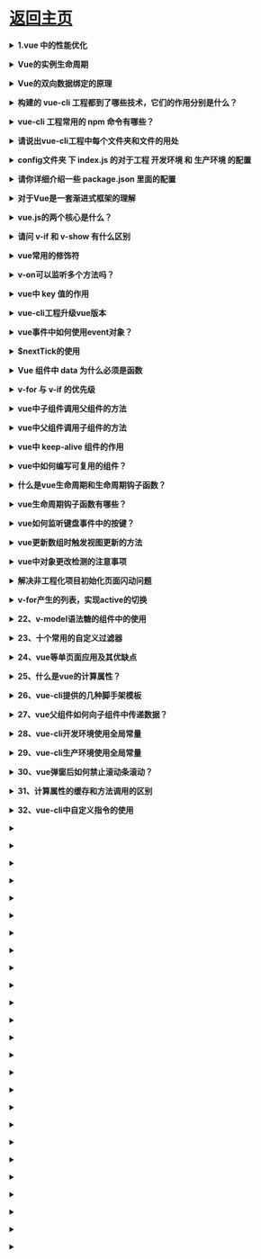 # [返回主页](../README.md)

<b><details><summary>1.vue 中的性能优化</summary></b>

Vue 应用运行时性能优化措施

引入生产环境的 Vue 文件

使用单文件组件预编译模板

提取组件的 CSS 到单独到文件

利用 Object.freeze()提升性能

扁平化 Store 数据结构

合理使用持久化 Store 数据

组件懒加载

Vue 应用加载性能优化措施

服务端渲染 / 预渲染

组件懒加载

</details>

<b><details><summary>Vue的实例生命周期</summary></b>

</details>

<b><details><summary> Vue的双向数据绑定的原理</summary></b>

VUE实现双向数据绑定的原理就是利用了 Object.defineProperty() 这个方法重新定义了对象获取属性值(get)和设置属性值(set)的操作来实现的。

</details>

<b><details><summary>构建的 vue-cli 工程都到了哪些技术，它们的作用分别是什么？</summary></b>

1、vue.js：vue-cli工程的核心，主要特点是 双向数据绑定 和 组件系统。

2、vue-router：vue官方推荐使用的路由框架。

3、vuex：专为 Vue.js 应用项目开发的状态管理器，主要用于维护vue组件间共用的一些 变量 和 方法。

4、axios（ 或者 fetch 、ajax ）：用于发起 GET 、或 POST 等 http请求，基于 Promise 设计。

5、vux等：一个专为vue设计的移动端UI组件库。

6、创建一个emit.js文件，用于vue事件机制的管理。

7、webpack：模块加载和vue-cli工程打包器。

</details>

<b><details><summary>vue-cli 工程常用的 npm 命令有哪些？</summary></b>

下载 node_modules 资源包的命令：

npm install 
启动 vue-cli 开发环境的 npm命令：

npm run dev 
vue-cli 生成 生产环境部署资源 的 npm命令：

npm run build 
用于查看 vue-cli 生产环境部署资源文件大小的 npm命令：

npm run build --report
此命令必答，可以加深面试官好感！
命令效果：
![vue_001](../images/vue_001.jpg)

在浏览器上自动弹出一个 展示 vue-cli 工程打包后 app.js、manifest.js、vendor.js 文件里面所包含代码的页面。可以具此优化 vue-cli 生产环境部署的静态资源，提升 页面 的加载速度。

</details>

<b><details><summary>请说出vue-cli工程中每个文件夹和文件的用处</summary></b>

```
vue-cli目录解析：

build 文件夹：用于存放 webpack 相关配置和脚本。开发中仅 偶尔使用 到此文件夹下 webpack.base.conf.js 用于配置 less、sass等css预编译库，或者配置一下 UI 库。
config 文件夹：主要存放配置文件，用于区分开发环境、线上环境的不同。 常用到此文件夹下 config.js 配置开发环境的 端口号、是否开启热加载 或者 设置生产环境的静态资源相对路径、是否开启gzip压缩、npm run build 命令打包生成静态资源的名称和路径等。
dist 文件夹：默认 npm run build 命令打包生成的静态资源文件，用于生产部署。
node_modules：存放npm命令下载的开发环境和生产环境的依赖包。
src: 存放项目源码及需要引用的资源文件。
src下assets：存放项目中需要用到的资源文件，css、js、images等。
src下componets：存放vue开发中一些公共组件：header.vue、footer.vue等。
src下emit：自己配置的vue集中式事件管理机制。
src下router：vue-router vue路由的配置文件。
src下service：自己配置的vue请求后台接口方法。
src下page：存在vue页面组件的文件夹。
src下util：存放vue开发过程中一些公共的.js方法。
src下vuex：存放 vuex 为vue专门开发的状态管理器。
src下app.vue：使用标签<route-view></router-view>渲染整个工程的.vue组件。
src下main.js：vue-cli工程的入口文件。
index.html：设置项目的一些meta头信息和提供<div id="app"></div>用于挂载 vue 节点。
package.json：用于 node_modules资源部 和 启动、打包项目的 npm 命令管理。
```

</details>

<b><details><summary>config文件夹 下 index.js 的对于工程 开发环境 和 生产环境 的配置</summary></b>

```
build 对象下 对于 生产环境 的配置：

index：配置打包后入口.html文件的名称以及文件夹名称
assetsRoot：配置打包后生成的文件名称和路径
assetsPublicPath：配置 打包后 .html 引用静态资源的路径，一般要设置成 "./"
productionGzip：是否开发 gzip 压缩，以提升加载速度

dev 对象下 对于 开发环境 的配置：

port：设置端口号
autoOpenBrowser：启动工程时，自动打开浏览器
proxyTable：vue设置的代理，用以解决 跨域 问题
```

</details>

<b><details><summary>请你详细介绍一些 package.json 里面的配置</summary></b>

```
scripts：npm run xxx 命令调用node执行的 .js 文件
dependencies：生产环境依赖包的名称和版本号，即这些 依赖包 都会打包进 生产环境的JS文件里面
devDependencies：开发环境依赖包的名称和版本号，即这些 依赖包 只用于 代码开发 的时候，不会打包进 生产环境js文件 里面。
```

</details>

<b><details><summary>对于Vue是一套渐进式框架的理解</summary></b>

</details>

<b><details><summary>vue.js的两个核心是什么？</summary></b>

</details>

<b><details><summary>请问 v-if 和 v-show 有什么区别</summary></b>

显示来看v-if 是“真正的”条件渲染，因为它会确保在切换过程中条件块内的事件监听器和子组件适当地被销毁和重建；而v-show 不管初始条件是什么，元素总是会被渲染，并且只是简单地基于 CSS 进行切换。

一般来说， v-if 有更高的切换开销，而 v-show 有更高的初始渲染开销。因此，如果需要非常频繁地切换，则使用 v-show 较好；如果在运行时条件不太可能改变，则使用 v-if 较好。

</details>

<b><details><summary>vue常用的修饰符</summary></b>

</details>

<b><details><summary>v-on可以监听多个方法吗？</summary></b>

</details>

<b><details><summary>vue中 key 值的作用</summary></b>

</details>

<b><details><summary>vue-cli工程升级vue版本</summary></b>

</details>

<b><details><summary>vue事件中如何使用event对象？</summary></b>

</details>

<b><details><summary>$nextTick的使用</summary></b>

</details>

<b><details><summary>Vue 组件中 data 为什么必须是函数</summary></b>

</details>

<b><details><summary>v-for 与 v-if 的优先级</summary></b>

</details>

<b><details><summary>vue中子组件调用父组件的方法</summary></b>

</details>

<b><details><summary>vue中父组件调用子组件的方法</summary></b>

</details>

<b><details><summary>vue中 keep-alive 组件的作用</summary></b>

</details>

<b><details><summary>vue中如何编写可复用的组件？</summary></b>

</details>

<b><details><summary>什么是vue生命周期和生命周期钩子函数？</summary></b>

</details>

<b><details><summary>vue生命周期钩子函数有哪些？</summary></b>

</details>

<b><details><summary>vue如何监听键盘事件中的按键？</summary></b>

</details>

<b><details><summary>vue更新数组时触发视图更新的方法</summary></b>

</details>

<b><details><summary>vue中对象更改检测的注意事项</summary></b>

</details>

<b><details><summary>解决非工程化项目初始化页面闪动问题</summary></b>

</details>

<b><details><summary>v-for产生的列表，实现active的切换</summary></b>

</details>

<b><details><summary>22、v-model语法糖的组件中的使用</summary></b>

</details>

<b><details><summary>23、十个常用的自定义过滤器</summary></b>

</details>

<b><details><summary>24、vue等单页面应用及其优缺点</summary></b>

</details>

<b><details><summary>25、什么是vue的计算属性？</summary></b>

</details>

<b><details><summary>26、vue-cli提供的几种脚手架模板</summary></b>

</details>

<b><details><summary>27、vue父组件如何向子组件中传递数据？</summary></b>

</details>

<b><details><summary>28、vue-cli开发环境使用全局常量</summary></b>

</details>

<b><details><summary>29、vue-cli生产环境使用全局常量</summary></b>

</details>

<b><details><summary>30、vue弹窗后如何禁止滚动条滚动？</summary></b>

</details>

<b><details><summary>31、计算属性的缓存和方法调用的区别</summary></b>

</details>

<b><details><summary>32、vue-cli中自定义指令的使用</summary></b>

</details>

<b><details><summary></summary></b>

</details>

<b><details><summary></summary></b>

</details>

<b><details><summary></summary></b>

</details>

<b><details><summary></summary></b>

</details>

<b><details><summary></summary></b>

</details>

<b><details><summary></summary></b>

</details>

<b><details><summary></summary></b>

</details>

<b><details><summary></summary></b>

</details>

<b><details><summary></summary></b>

</details>

<b><details><summary></summary></b>

</details>

<b><details><summary></summary></b>

</details>

<b><details><summary></summary></b>

</details>

<b><details><summary></summary></b>

</details>

<b><details><summary></summary></b>

</details>

<b><details><summary></summary></b>

</details>

<b><details><summary></summary></b>

</details>

<b><details><summary></summary></b>

</details>

<b><details><summary></summary></b>

</details>

<b><details><summary></summary></b>

</details>

<b><details><summary></summary></b>

</details>

<b><details><summary></summary></b>

</details>

<b><details><summary></summary></b>

</details>

<b><details><summary></summary></b>

</details>

<b><details><summary></summary></b>

</details>

<b><details><summary></summary></b>

</details>
